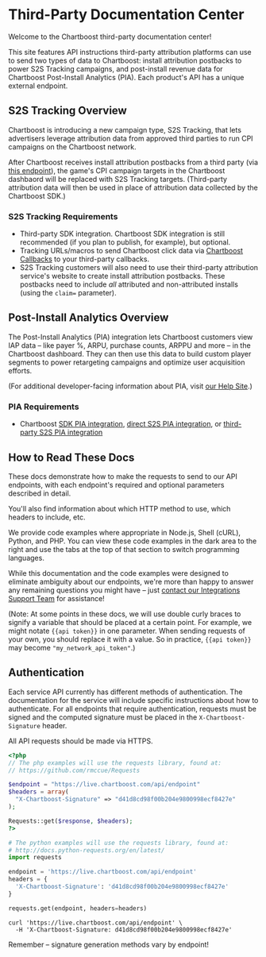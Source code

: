 # Third-Party Documentation Center

Welcome to the Chartboost third-party documentation center! 

This site features API instructions third-party attribution platforms can use to send two types of data to Chartboost: install attribution postbacks to power S2S Tracking campaigns, and post-install revenue data for Chartboost Post-Install Analytics (PIA). Each product's API has a unique external endpoint.

## S2S Tracking Overview

Chartboost is introducing a new campaign type, S2S Tracking, that lets advertisers leverage attribution data from approved third parties to run CPI campaigns on the Chartboost network. 

After Chartboost receives install attribution postbacks from a third party (via <a href="#install-attribution">this endpoint</a>), the game's CPI campaign targets in the Chartboost dashbaord will be replaced with S2S Tracking targets. (Third-party attribution data will then be used in place of attribution data collected by the Chartboost SDK.)

### S2S Tracking Requirements

- Third-party SDK integration. Chartboost SDK integration is still recommended (if you plan to publish, for example), but optional.
- Tracking URLs/macros to send Chartboost click data via <a href="https://answers.chartboost.com/hc/en-us/articles/205607385">Chartboost Callbacks</a> to your third-party callbacks.
- S2S Tracking customers will also need to use their third-party attribution service's website to create install attribution postbacks. These postbacks need to include *all* attributed and non-attributed installs (using the <code>claim=</code> parameter).

## Post-Install Analytics Overview

The Post-Install Analytics (PIA) integration lets Chartboost customers view IAP data &ndash; like payer %, ARPU, purchase counts, ARPPU and more &ndash; in the Chartboost dashboard. They can then use this data to build custom player segments to power retargeting campaigns and optimize user acquisition efforts.

(For additional developer-facing information about PIA, visit <a href="https://answers.chartboost.com/hc/en-us/articles/201220265-Post-Install-Analytics-Beta-">our Help Site</a>.)

### PIA Requirements

- Chartboost <a href="https://answers.chartboost.com/hc/en-us/articles/201220265-Post-Install-Analytics-Beta">SDK PIA integration</a>, <a href="https://answers.chartboost.com/hc/en-us/articles/205607035">direct S2S PIA integration</a>, or <a href="https://answers.chartboost.com/hc/en-us/articles/204934549">third-party S2S PIA integration</a>

## How to Read These Docs

These docs demonstrate how to make the requests to send to our API endpoints, with each endpoint's required and optional parameters described in detail. 

You'll also find information about which HTTP method to use, which headers to include, etc. 

We provide code examples where appropriate in Node.js, Shell (cURL), Python, and PHP. You can view these code examples in the dark area to the right and use the tabs at the top of that section to switch programming languages. 

While this documentation and the code examples were designed to eliminate ambiguity about our endpoints, we're more than happy to answer any remaining questions you might have &ndash; just <a href="mailto:support.integrations@chartboost.com">contact our Integrations Support Team</a> for assistance!

(Note: At some points in these docs, we will use double curly braces to signify a variable that should be placed at a certain point. For example, we might notate `{{api token}}` in one parameter. When sending requests of your own, you should replace it with a value. So in practice, `{{api token}}` may become `"my_network_api_token"`.)

## Authentication

Each service API currently has different methods of authentication. The documentation for the service will include specific instructions about how to authenticate. For all endpoints that require authentication, requests must be signed and the computed signature must be placed in the `X-Chartboost-Signature` header.

All API requests should be made via HTTPS.


```php
<?php
// The php examples will use the requests library, found at:
// https://github.com/rmccue/Requests

$endpoint = "https://live.chartboost.com/api/endpoint"
$headers = array(
  "X-Chartboost-Signature" => "d41d8cd98f00b204e9800998ecf8427e"
);

Requests::get($response, $headers);
?>
```

```python
# The python examples will use the requests library, found at:
# http://docs.python-requests.org/en/latest/
import requests

endpoint = 'https://live.chartboost.com/api/endpoint'
headers = {
  'X-Chartboost-Signature': 'd41d8cd98f00b204e9800998ecf8427e'
}

requests.get(endpoint, headers=headers)
```

```shell
curl 'https://live.chartboost.com/api/endpoint' \
  -H 'X-Chartboost-Signature: d41d8cd98f00b204e9800998ecf8427e'
```

<aside class="success">
Remember &ndash; signature generation methods vary by endpoint!
</aside>
